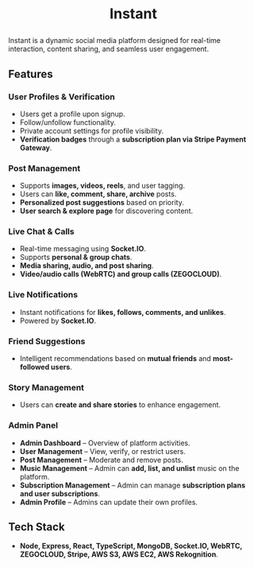 # <p align="center">Instant</p>

Instant is a dynamic social media platform designed for real-time interaction, content sharing, and seamless user engagement.

## Features

### **User Profiles & Verification**
- Users get a profile upon signup.
- Follow/unfollow functionality.
- Private account settings for profile visibility.
- **Verification badges** through a **subscription plan via Stripe Payment Gateway**.

### **Post Management**
- Supports **images, videos, reels**, and user tagging.
- Users can **like, comment, share, archive** posts.
- **Personalized post suggestions** based on priority.
- **User search & explore page** for discovering content.

### **Live Chat & Calls**
- Real-time messaging using **Socket.IO**.
- Supports **personal & group chats**.
- **Media sharing, audio, and post sharing**.
- **Video/audio calls (WebRTC) and group calls (ZEGOCLOUD)**.

### **Live Notifications**
- Instant notifications for **likes, follows, comments, and unlikes**.
- Powered by **Socket.IO**.

### **Friend Suggestions**
- Intelligent recommendations based on **mutual friends** and **most-followed users**.

### **Story Management**
- Users can **create and share stories** to enhance engagement.

### **Admin Panel**
- **Admin Dashboard** – Overview of platform activities.
- **User Management** – View, verify, or restrict users.
- **Post Management** – Moderate and remove posts.
- **Music Management** – Admin can **add, list, and unlist** music on the platform.
- **Subscription Management** – Admin can manage **subscription plans and user subscriptions**.
- **Admin Profile** – Admins can update their own profiles.

## Tech Stack
- **Node, Express, React, TypeScript, MongoDB, Socket.IO, WebRTC, ZEGOCLOUD, Stripe, AWS S3, AWS EC2, AWS Rekognition**.
